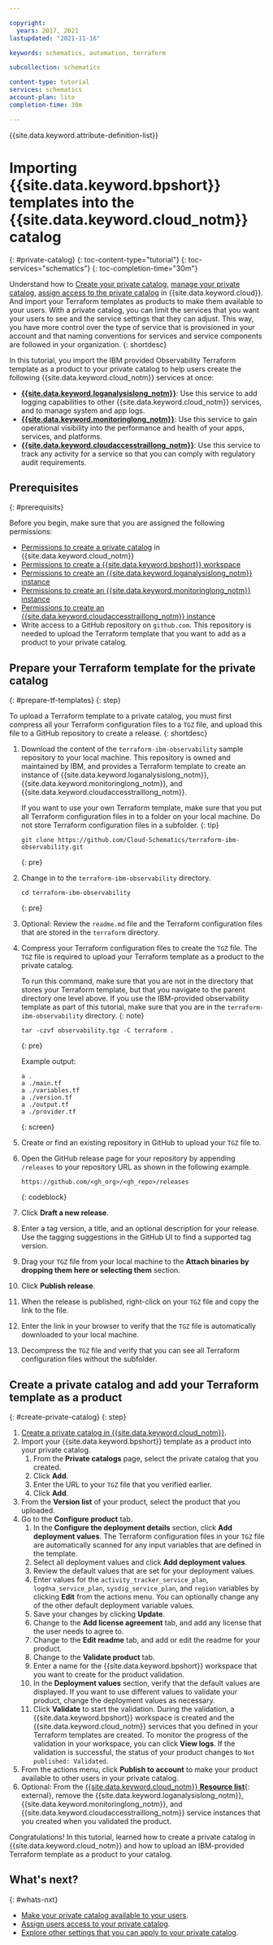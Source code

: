 ```yaml
---

copyright:
  years: 2017, 2021
lastupdated: "2021-11-16"

keywords: schematics, automation, terraform

subcollection: schematics

content-type: tutorial
services: schematics
account-plan: lite
completion-time: 30m

---
```


{{site.data.keyword.attribute-definition-list}}

# Importing {{site.data.keyword.bpshort}} templates into the {{site.data.keyword.cloud_notm}} catalog
{: #private-catalog}
{: toc-content-type="tutorial"}
{: toc-services="schematics"}
{: toc-completion-time="30m"}

Understand how to [Create your private catalog](/docs/account?topic=account-restrict-by-user&interface=ui), [manage your private catalog](/docs/account?topic=account-filter-account&interface=ui), [assign access to the private catalog](/docs/account?topic=account-catalog-access&interface=ui) in {{site.data.keyword.cloud}}. And import your Terraform templates as products to make them available to your users. With a private catalog, you can limit the services that you want your users to see and the service settings that they can adjust. This way, you have more control over the type of service that is provisioned in your account and that naming conventions for services and service components are followed in your organization. 
{: shortdesc}

In this tutorial, you import the IBM provided Observability Terraform template as a product to your private catalog to help users create the following {{site.data.keyword.cloud_notm}} services at once: 

- [**{{site.data.keyword.loganalysislong_notm}}**](/docs/log-analysis?topic=log-analysis-getting-started#getting-started): Use this service to add logging capabilities to other {{site.data.keyword.cloud_notm}} services, and to manage system and app logs.
- [**{{site.data.keyword.monitoringlong_notm}}**](/docs/monitoring?topic=monitoring-getting-started#getting-started): Use this service to gain operational visibility into the performance and health of your apps, services, and platforms.
- [**{{site.data.keyword.cloudaccesstraillong_notm}}**](/docs/activity-tracker?topic=activity-tracker-getting-started): Use this service to track any activity for a service so that you can comply with regulatory audit requirements.

## Prerequisites
{: #prerequisits}

Before you begin, make sure that you are assigned the following permissions: 
- [Permissions to create a private catalog](/docs/account?topic=account-create-private-catalog#prereq-create) in {{site.data.keyword.cloud_notm}}
- [Permissions to create a {{site.data.keyword.bpshort}} workspace](/docs/schematics?topic=schematics-access#workspace-permissions)
- [Permissions to create an {{site.data.keyword.loganalysislong_notm}} instance](/docs/log-analysis?topic=log-analysis-iam#platform)
- [Permissions to create an {{site.data.keyword.monitoringlong_notm}} instance](/docs/monitoring?topic=monitoring-iam#iam_platform)
- [Permissions to create an {{site.data.keyword.cloudaccesstraillong_notm}} instance](/docs/activity-tracker?topic=activity-tracker-iam#platform)
- Write access to a GitHub repository on `github.com`. This repository is needed to upload the Terraform template that you want to add as a product to your private catalog.

## Prepare your Terraform template for the private catalog
{: #prepare-tf-templates}
{: step}

To upload a Terraform template to a private catalog, you must first compress all your Terraform configuration files to a `TGZ` file, and upload this file to a GitHub repository to create a release. 
{: shortdesc}

1. Download the content of the `terraform-ibm-observability` sample repository to your local machine. This repository is owned and maintained by IBM, and provides a Terraform template to create an instance of {{site.data.keyword.loganalysislong_notm}}, {{site.data.keyword.monitoringlong_notm}}, and {{site.data.keyword.cloudaccesstraillong_notm}}. 

    If you want to use your own Terraform template, make sure that you put all Terraform configuration files in to a folder on your local machine. Do not store Terraform configuration files in a subfolder. 
    {: tip}

    ```
    git clone https://github.com/Cloud-Schematics/terraform-ibm-observability.git
    ```
    {: pre}

2. Change in to the `terraform-ibm-observability` directory.
    ```
    cd terraform-ibm-observability
    ```
    {: pre}

3. Optional: Review the `readme.md` file and the Terraform configuration files that are stored in the `terraform` directory. 
4. Compress your Terraform configuration files to create the `TGZ` file. The `TGZ` file is required to upload your Terraform template as a product to the private catalog. 

    To run this command, make sure that you are not in the directory that stores your Terraform template, but that you navigate to the parent directory one level above. If you use the IBM-provided observability template as part of this tutorial, make sure that you are in the `terraform-ibm-observability` directory. 
    {: note}

    ```
    tar -czvf observability.tgz -C terraform .
    ```
    {: pre}

    Example output:
    ```
    a .
    a ./main.tf
    a ./variables.tf
    a ./version.tf
    a ./output.tf
    a ./provider.tf
    ```
    {: screen}

5. Create or find an existing repository in GitHub to upload your `TGZ` file to.  
6. Open the GitHub release page for your repository by appending `/releases` to your repository URL as shown in the following example. 
    ```
    https://github.com/<gh_org>/<gh_repo>/releases
    ```
    {: codeblock}

7. Click **Draft a new release**. 
8. Enter a tag version, a title, and an optional description for your release. Use the tagging suggestions in the GitHub UI to find a supported tag version. 
9. Drag your `TGZ` file from your local machine to the **Attach binaries by dropping them here or selecting them** section. 
10. Click **Publish release**. 
11. When the release is published, right-click on your `TGZ` file and copy the link to the file. 
12. Enter the link in your browser to verify that the `TGZ` file is automatically downloaded to your local machine. 
13. Decompress the `TGZ` file and verify that you can see all Terraform configuration files without the subfolder. 

## Create a private catalog and add your Terraform template as a product
{: #create-private-catalog}
{: step}

1. [Create a private catalog in {{site.data.keyword.cloud_notm}}](/docs/account?topic=account-create-private-catalog&interface=ui#create-catalog).
2. Import your {{site.data.keyword.bpshort}} template as a product into your private catalog.
    1. From the **Private catalogs** page, select the private catalog that you created.
    2. Click **Add**. 
    3. Enter the URL to your `TGZ` file that you verified earlier. 
    4. Click **Add**.  
3. From the **Version list** of your product, select the product that you uploaded.
4. Go to the **Configure product** tab.
    1. In the **Configure the deployment details** section, click **Add deployment values**. The Terraform configuration files in your `TGZ` file are automatically scanned for any input variables that are defined in the template. 
    2. Select all deployment values and click **Add deployment values**. 
    3. Review the default values that are set for your deployment values. 
    4. Enter values for the `activity_tracker_service_plan`, `logdna_service_plan`, `sysdig_service_plan`, and `region` variables by clicking **Edit** from the actions menu. You can optionally change any of the other default deployment variable values. 
    5. Save your changes by clicking **Update**.
    5. Change to the **Add license agreement** tab, and add any license that the user needs to agree to. 
    6. Change to the **Edit readme** tab, and add or edit the readme for your product. 
    7. Change to the **Validate product** tab. 
    1. Enter a name for the {{site.data.keyword.bpshort}} workspace that you want to create for the product validation. 
    2. In the **Deployment values** section, verify that the default values are displayed. If you want to use different values to validate your product, change the deployment values as necessary. 
    3. Click **Validate** to start the validation. During the validation, a {{site.data.keyword.bpshort}} workspace is created and the {{site.data.keyword.cloud_notm}} services that you defined in your Terraform templates are created. To monitor the progress of the validation in your workspace, you can click **View logs**. If the validation is successful, the status of your product changes to `Not published: Validated`. 
8. From the actions menu, click **Publish to account** to make your product available to other users in your private catalog. 
9. Optional: From the [{{site.data.keyword.cloud_notm}} **Resource list**](https://cloud.ibm.com/resources){: external}, remove the {{site.data.keyword.loganalysislong_notm}}, {{site.data.keyword.monitoringlong_notm}}, and {{site.data.keyword.cloudaccesstraillong_notm}} service instances that you created when you validated the product.

Congratulations! In this tutorial, learned how to create a private catalog in {{site.data.keyword.cloud_notm}} and how to upload an IBM-provided Terraform template as a product to your catalog. 

## What's next?
{: #whats-nxt}

- [Make your private catalog available to your users](/docs/account?topic=account-restrict-by-user#prereq-restrict).
- [Assign users access to your private catalog](/docs/account?topic=account-catalog-access).
- [Explore other settings that you can apply to your private catalog](/docs/account?topic=account-filter-account).




